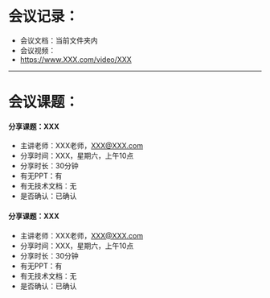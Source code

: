 # 会议记录：
- 会议文档：当前文件夹内
- 会议视频：
- https://www.XXX.com/video/XXX
- ----------------------------
# 会议课题：
#### 分享课题：XXX
- 主讲老师：XXX老师，XXX@XXX.com
- 分享时间：XXX，星期六，上午10点
- 分享时长：30分钟
- 有无PPT：有
- 有无技术文档：无
- 是否确认：已确认

#### 分享课题：XXX
- 主讲老师：XXX老师，XXX@XXX.com
- 分享时间：XXX，星期六，上午10点
- 分享时长：30分钟
- 有无PPT：有
- 有无技术文档：无
- 是否确认：已确认
